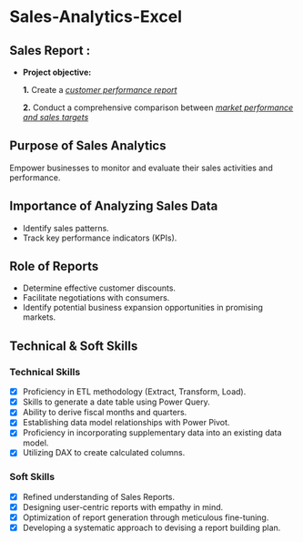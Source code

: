 # Sales-Analytics-Excel

## Sales Report :


- **Project objective:** 

    **1.** Create a _[customer performance report](https://github.com/KunalGarodi/Sales-Analytics-Excel/blob/main/Customer%20Performance%20Report.pdf)_ 

    **2.** Conduct a comprehensive comparison between _[market performance and sales targets](https://github.com/KunalGarodi/Sales-Analytics-Excel/blob/main/Market%20Performance%20vs%20Targets%20Report.pdf)_

## Purpose of Sales Analytics

Empower businesses to monitor and evaluate their sales activities and performance.

## Importance of Analyzing Sales Data

- Identify sales patterns.
- Track key performance indicators (KPIs).

## Role of Reports

- Determine effective customer discounts.
- Facilitate negotiations with consumers.
- Identify potential business expansion opportunities in promising markets.

## Technical & Soft Skills

### Technical Skills

- [x]	Proficiency in ETL methodology (Extract, Transform, Load).
- [x]	Skills to generate a date table using Power Query.
- [x]	Ability to derive fiscal months and quarters.
- [x]	Establishing data model relationships with Power Pivot.
- [x]	Proficiency in incorporating supplementary data into an existing data model.
- [x]	Utilizing DAX to create calculated columns.

### Soft Skills

- [x]	Refined understanding of Sales Reports.
- [x]	Designing user-centric reports with empathy in mind.
- [x]	Optimization of report generation through meticulous fine-tuning.
- [x]	Developing a systematic approach to devising a report building plan.
